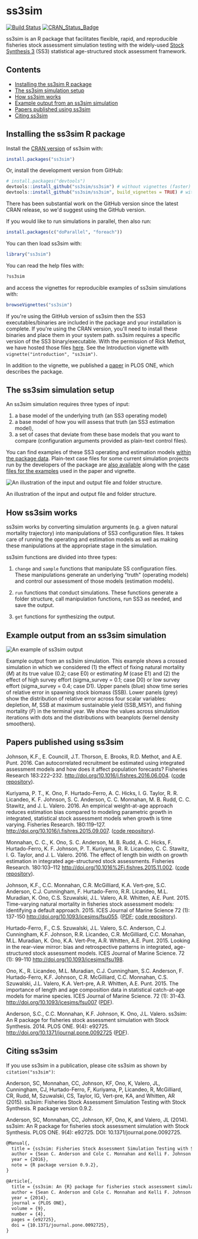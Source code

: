 # ss3sim

[![Build Status](https://travis-ci.org/ss3sim/ss3sim.png?branch=master)](https://travis-ci.org/ss3sim/ss3sim)
[![CRAN_Status_Badge](http://www.r-pkg.org/badges/version/ss3sim)](http://cran.r-project.org/package=ss3sim)

ss3sim is an R package that facilitates flexible, rapid, and reproducible fisheries stock assessment simulation testing with the widely-used [Stock Synthesis 3][SS3] (SS3) statistical age-structured stock assessment framework.

## Contents

- [Installing the ss3sim R package](#installing-the-ss3sim-r-package)
- [The ss3sim simulation setup](#the-ss3sim-simulation-setup)
- [How ss3sim works](#how-ss3sim-works)
- [Example output from an ss3sim simulation](#example-output-from-an-ss3sim-simulation)
- [Papers published using ss3sim](#papers-published-using-ss3sim)
- [Citing ss3sim](#citing-ss3sim)

<!-- end toc -->

## Installing the ss3sim R package

Install the [CRAN version](http://cran.r-project.org/package=ss3sim) of ss3sim with:

```R
install.packages("ss3sim")
```

Or, install the development version from GitHub:

```R
# install.packages("devtools")
devtools::install_github("ss3sim/ss3sim") # without vignettes (faster)
devtools::install_github("ss3sim/ss3sim", build_vignettes = TRUE) # with vignettes
```

There has been substantial work on the GitHub version since the latest CRAN release, so we'd suggest using the GitHub version.

If you would like to run simulations in parallel, then also run:

```R
install.packages(c("doParallel", "foreach"))
```

You can then load ss3sim with:

```R
library("ss3sim")
```

You can read the help files with:

```R
?ss3sim
```

and access the vignettes for reproducible examples of ss3sim simulations with:

```R
browseVignettes("ss3sim")
```

If you're using the GitHub version of ss3sim then the SS3 executables/binaries are included in the package and your installation is complete. If you're using the CRAN version, you'll need to install these binaries and place them in your system path. ss3sim requires a specific version of the SS3 binary/executable. With the permission of Rick Methot, we have hosted those files [here](https://github.com/ss3sim/ss3sim/tree/master/inst/bin). See the Introduction vignette with `vignette("introduction", "ss3sim")`.

In addition to the vignette, we published a [paper][paper] in PLOS ONE, which describes the package.

## The ss3sim simulation setup

An ss3sim simulation requires three types of input:

1. a base model of the underlying truth (an SS3 operating model)
2. a base model of how you will assess that truth (an SS3 estimation model),
3. a set of cases that deviate from these base models that you want to compare (configuration arguments provided as plain-text control files).

You can find examples of these SS3 operating and estimation models [within the
package data][models]. Plain-text case files for some current simulation
projects run by the developers of the package are [also available][cases]
along with the [case files for the examples][eg-cases] used in the paper and
vignette.

![An illustration of the input and output file and folder structure.](https://raw.githubusercontent.com/ss3sim/ss3sim/f763cfb462a9e68db670155070cd554812a65160/man/figures/filestructure.png)

An illustration of the input and output file and folder structure.

## How ss3sim works

ss3sim works by converting simulation arguments (e.g. a given natural
mortality trajectory) into manipulations of SS3 configuration files. It
takes care of running the operating and estimation models as well as making
these manipulations at the appropriate stage in the simulation.

ss3sim functions are divided into three types:

1. `change` and `sample` functions that manipulate SS configuration files. These
   manipulations generate an underlying "truth" (operating models) and control
   our assessment of those models (estimation models).

2. `run` functions that conduct simulations. These functions generate a folder
   structure, call manipulation functions, run SS3 as needed, and save the
   output.

3. `get` functions for synthesizing the output.

## Example output from an ss3sim simulation

![An example of ss3sim output](https://raw.github.com/seananderson/ss3sim/master/inst/ms/fig2-20131109.png)

Example output from an ss3sim simulation. This example shows a crossed simulation in which we considered (1) the effect of fixing natural mortality (*M*) at its true value (0.2; case E0) or estimating *M* (case E1) and (2) the effect of high survey effort (sigma_survey = 0.1; case D0) or low survey effort (sigma_survey = 0.4; case D1). Upper panels (blue) show time series of relative error in spawning stock biomass (SSB). Lower panels (grey) show the distribution of relative error across four scalar variables: depletion, *M*, SSB at maximum sustainable yield (SSB_MSY), and fishing mortality (*F*) in the terminal year. We show the values across simulation iterations with dots and the distributions with beanplots (kernel density smoothers).

## Papers published using ss3sim

Johnson, K.F., E. Councill, J.T. Thorson, E. Brooks, R.D. Methot, and A.E.
Punt. 2016. Can autocorrelated recruitment be estimated using integrated
assessment models and how does it affect population forecasts? Fisheries
Research 183:222–232. <http://doi.org/10.1016/j.fishres.2016.06.004>.
([code repository](https://github.com/kellijohnson/AR-perf-testing)).

Kuriyama, P. T., K. Ono, F. Hurtado-Ferro, A. C. Hicks, I. G. Taylor, R. R.
Licandeo, K. F. Johnson, S. C. Anderson, C. C. Monnahan, M. B. Rudd, C. C.
Stawitz, and J. L. Valero. 2016. An empirical weight-at-age approach reduces
estimation bias compared to modeling parametric growth in integrated,
statistical stock assessment models when growth is time varying. Fisheries
Research. 180:119–127. <http://doi.org/10.1016/j.fishres.2015.09.007>.
([code repository](https://github.com/ss3sim/Empirical)).

Monnahan, C. C., K. Ono, S. C. Anderson, M. B. Rudd, A. C. Hicks, F.
Hurtado-Ferro, K. F. Johnson, P. T. Kuriyama, R. R. Licandeo, C. C. Stawitz, I.
G. Taylor, and J. L. Valero. 2016. The effect of length bin width on growth
estimation in integrated age-structured stock assessments. Fisheries Research.
180:103–112 <http://doi.org/10.1016%2Fj.fishres.2015.11.002>. 
([code repository](https://github.com/ss3sim/binning)).

Johnson, K.F., C.C. Monnahan, C.R. McGilliard, K.A. Vert-pre, S.C. Anderson,
C.J. Cunningham, F. Hurtado-Ferro, R.R. Licandeo, M.L. Muradian, K. Ono, C.S.
Szuwalski, J.L. Valero, A.R. Whitten, A.E. Punt. 2015. Time-varying natural
mortality in fisheries stock assessment models: identifying a default approach.
2015. ICES Journal of Marine Science 72 (1): 137-150
<http://doi.org/10.1093/icesjms/fsu055>.
([PDF](http://icesjms.oxfordjournals.org/content/early/2014/04/09/icesjms.fsu055.full.pdf?keytype=ref&ijkey=NEXmZIkz3289u3z);
[code repository](https://github.com/ss3sim/natural-mortality "R code to
recreate the simulation")).

Hurtado-Ferro, F., C.S. Szuwalski, J.L. Valero, S.C. Anderson, C.J. Cunningham,
K.F. Johnson, R.R. Licandeo, C.R. McGilliard, C.C. Monahan, M.L. Muradian, K.
Ono, K.A. Vert-Pre, A.R. Whitten, A.E. Punt. 2015. Looking in the rear-view
mirror: bias and retrospective patterns in integrated, age-structured stock
assessment models. ICES Journal of Marine Science. 72 (1): 99-110
<http://doi.org/10.1093/icesjms/fsu198>.

Ono, K., R. Licandeo, M.L. Muradian, C.J. Cunningham, S.C. Anderson, F.
Hurtado-Ferro, K.F. Johnson, C.R. McGilliard, C.C. Monnahan, C.S. Szuwalski,
J.L. Valero, K.A. Vert-pre, A.R. Whitten, A.E. Punt. 2015. The importance of
length and age composition data in statistical catch-at-age models for marine
species. ICES Journal of Marine Science. 72 (1): 31-43.
<http://doi.org/10.1093/icesjms/fsu007>
([PDF](https://dl.dropboxusercontent.com/u/254940/papers/Ono_etal_2014_importance_of_length_and_age_composition_data.pdf)).

Anderson, S.C., C.C. Monnahan, K.F. Johnson, K. Ono, J.L. Valero. ss3sim: An
R package for fisheries stock assessment simulation with Stock Synthesis. 2014.
PLOS ONE. 9(4): e92725. <http://doi.org/10.1371/journal.pone.0092725>
([PDF](http://www.plosone.org/article/fetchObject.action?uri=info%3Adoi%2F10.1371%2Fjournal.pone.0092725&representation=PDF)).

## Citing ss3sim

If you use ss3sim in a publication, please cite ss3sim as shown by `citation("ss3sim")`:

Anderson, SC, Monnahan, CC, Johnson, KF, Ono, K, Valero, JL,
  Cunningham, CJ, Hurtado-Ferro, F, Kuriyama, P, Licandeo, R,
  McGilliard, CR, Rudd, M, Szuwalski, CS, Taylor, IG, Vert-pre, KA, and
  Whitten, AR (2015). ss3sim: Fisheries Stock Assessment Simulation
  Testing with Stock Synthesis. R package version 0.9.2.

Anderson, SC, Monnahan, CC, Johnson, KF, Ono, K, and Valero, JL (2014). ss3sim: An R package for fisheries stock assessment simulation with Stock Synthesis. PLOS ONE. 9(4): e92725. DOI: 10.1371/journal.pone.0092725.


<!-- toBibtex(citation("ss3sim")) -->

```tex
@Manual{,
  title = {ss3sim: Fisheries Stock Assessment Simulation Testing with Stock Synthesis},
  author = {Sean C. Anderson and Cole C. Monnahan and Kelli F. Johnson and Kotaro Ono and Juan L. Valero and Curry J. Cunningham and Felipe Hurtado-Ferro and Peter Kuriyama and Roberto Licandeo and Carey R. McGilliard and Merrill Rudd and Christine C. Stawitz and Cody S. Szuwalski and Ian G. Taylor and Katyana A. Vert-pre and Athol R. Whitten},
  year = {2016},
  note = {R package version 0.9.2},
}

@Article{,
  title = {ss3sim: An {R} package for fisheries stock assessment simulation with {Stock Synthesis}},
  author = {Sean C. Anderson and Cole C. Monnahan and Kelli F. Johnson and Kotaro Ono and Juan L. Valero},
  year = {2014},
  journal = {PLOS ONE},
  volume = {9},
  number = {4},
  pages = {e92725},
  doi = {10.1371/journal.pone.0092725},
}
```

[DESCRIPTION]: https://github.com/seananderson/ss3sim/blob/master/DESCRIPTION
[models]: https://github.com/seananderson/ss3sim/tree/master/inst/extdata/models
[cases]: https://github.com/seananderson/ss3sim/tree/master/inst/extdata/cases
[eg-cases]: https://github.com/seananderson/ss3sim/tree/master/inst/extdata/eg-cases
[vignette]: https://dl.dropboxusercontent.com/u/254940/ss3sim-vignette.pdf
[paper]: http://www.plosone.org/article/info%3Adoi%2F10.1371%2Fjournal.pone.0092725
[SS3]: http://nft.nefsc.noaa.gov/Stock_Synthesis_3.htm
[r-project]: http://www.r-project.org/
[SAFS]: http://fish.washington.edu/
